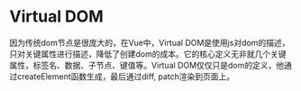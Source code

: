 # Virtual DOM

因为传统dom节点是很庞大的，在Vue中，Virtual DOM是使用js对dom的描述，只对关键属性进行描述，降低了创建dom的成本。它的核心定义无非就几个关键属性，标签名、数据、子节点、键值等。Virtual DOM仅仅只是dom的定义，他通过createElement函数生成，最后通过diff, patch渲染到页面上。
